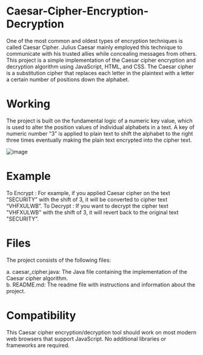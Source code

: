 # Caesar-Cipher-Encryption-Decryption
One of the most common and oldest types of encryption techniques is called Caesar Cipher. Julius Caesar mainly employed this technique to communicate with his trusted allies while concealing messages from others. 
This project is a simple implementation of the Caesar cipher encryption and decryption algorithm using JavaScript, HTML, and CSS. The Caesar cipher is a substitution cipher that replaces each letter in the plaintext with a letter a certain number of positions down the alphabet.

# Working
The project is built on the fundamental logic of a numeric key value, which is used to alter the position values of individual alphabets in a text. A key of numeric number “3” is applied to plain text to shift the alphabet to the right three times eventually making the plain text encrypted into the cipher text.

![image](https://github.com/user-attachments/assets/6ddd8099-6529-4bce-bf23-ce5627940f27)


# Example
To Encrypt : 
For example, if you applied Caesar cipher on the text “SECURITY” with the shift of 3, it will be converted to cipher text “VHFXULWB”.
To Decrypt :
If you want to decrypt the cipher text "VHFXULWB" with the shift of 3, it will revert back to the original text "SECURITY".

# Files
The project consists of the following files:                                                                  
                                                                  
a. caesar_cipher.java: The Java file containing the implementation of the Caesar cipher algorithm.                                      
b. README.md: The readme file with instructions and information about the project.

# Compatibility
This Caesar cipher encryption/decryption tool should work on most modern web browsers that support JavaScript. No additional libraries or frameworks are required.
